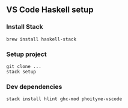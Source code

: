 ## VS Code Haskell setup

### Install Stack
```
brew install haskell-stack
```

### Setup project
```
git clone ...
stack setup
```

### Dev dependencies
```
stack install hlint ghc-mod phoityne-vscode
```
